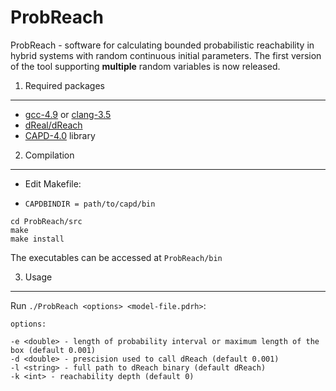 ProbReach
=========
ProbReach - software for calculating bounded probabilistic reachability in hybrid systems with random continuous initial parameters. The first version of the tool supporting **multiple** random variables is now released.

1. Required packages
--------------------
- [gcc-4.9](https://gcc.gnu.org/gcc-4.9/) or [clang-3.5](http://clang.llvm.org/docs/ReleaseNotes.html)
- [dReal/dReach](https://github.com/dreal/dreal)
- [CAPD-4.0](http://capd.ii.uj.edu.pl/) library

2. Compilation
--------------------
- Edit Makefile:
 * `CAPDBINDIR = path/to/capd/bin`

```
cd ProbReach/src
make
make install
```

The executables can be accessed at `ProbReach/bin`

3. Usage
--------------------
Run `./ProbReach <options> <model-file.pdrh>`:

```
options:

-e <double> - length of probability interval or maximum length of the box (default 0.001)
-d <double> - prescision used to call dReach (default 0.001)
-l <string> - full path to dReach binary (default dReach)
-k <int> - reachability depth (default 0)
```
